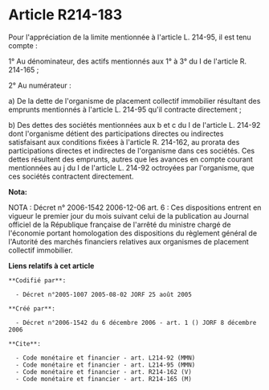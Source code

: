 # Article R214-183

Pour l'appréciation de la limite mentionnée à l'article L. 214-95, il est tenu compte :

1° Au dénominateur, des actifs mentionnés aux 1° à 3° du I de l'article R. 214-165 ;

2° Au numérateur :

a) De la dette de l'organisme de placement collectif immobilier résultant des emprunts mentionnés à l'article L. 214-95 qu'il
contracte directement ;

b) Des dettes des sociétés mentionnées aux b et c du I de l'article L. 214-92 dont l'organisme détient des participations
directes ou indirectes satisfaisant aux conditions fixées à l'article R. 214-162, au prorata des participations directes et
indirectes de l'organisme dans ces sociétés. Ces dettes résultent des emprunts, autres que les avances en compte courant
mentionnées au j du I de l'article L. 214-92 octroyées par l'organisme, que ces sociétés contractent directement.

**Nota:**

NOTA : Décret n° 2006-1542 2006-12-06 art. 6 : Ces dispositions entrent en vigueur le premier jour du mois suivant celui de
la publication au Journal officiel de la République française de l'arrêté du ministre chargé de l'économie portant
homologation des dispositions du règlement général de l'Autorité des marchés financiers relatives aux organismes de placement
collectif immobilier.

**Liens relatifs à cet article**

	**Codifié par**:

	  - Décret n°2005-1007 2005-08-02 JORF 25 août 2005

	**Créé par**:

	  - Décret n°2006-1542 du 6 décembre 2006 - art. 1 () JORF 8 décembre 2006

	**Cite**:

	  - Code monétaire et financier - art. L214-92 (MMN)
	  - Code monétaire et financier - art. L214-95 (MMN)
	  - Code monétaire et financier - art. R214-162 (V)
	  - Code monétaire et financier - art. R214-165 (M)
